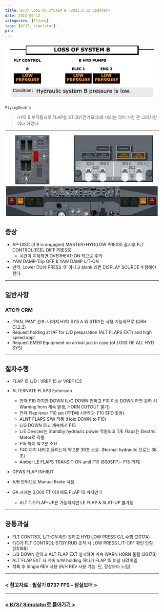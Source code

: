 ```yaml
---
title: B737 LOSS OF SYSTEM B <2023.6.12 Updated>
date: 2023-06-12
categories: [Flying]
tags: [b737, simulator]
pin:
---
```


![sim](/img/flying/b737/lossofsysb.jpg)

`FlyingDeuk's`
> HYD B 부작동으로 FLAP을 ST-BY(전기모터)로 내리는 것이 가장 큰 고려사항이라 하겠다. 

---------

![sim](/img/flying/b737/lossofsysb1.jpg)

## 증상
- AP-DISC (if B is engaged) MASTER+HYD(LOW PRESS) 잠시후 FLT CONTROL(FEEL DIFF PRESS)
    - 시간이 지체되면 OVERHEAT-ON 되므로 주의 
- YAW DAMP-Trip OFF & YAW DAMP L/T-ON 
- 만약, Lower DU에 PRESS ‘0’ 아니고 blank 라면 DISPLAY SOURCE 수행해야 한다.

----------


## 일반사항

### ATC와 CRM
- “PAN, PAN” 선포: 나머지 HYD SYS A 와 STBY는 사용 가능하므로 (QRH CI.2.2)
- Request holding at IAF for L/D preparation (ALT FLAPS EXT) and high speed app’
- Request EMER Equipment on arrival just in case (of LOSS OF ALL HYD SYS) <WOLF> 

---------

## 절차수행
- FLAP 15 L/D : VREF 15 or VREF ICE
- ALTERNATE FLAPS Extension
    - 먼저 F10 까지만 DOWN (L/G DOWN 안하고 F10 이상 DOWN 하면 강하 시 Warning horn 계속 발생, HORN CUTOUT 불가)
    - 먼저 Flap lever F10 set (PFD에 시현되는 F10 SPD 활용)
    - ALNT FLAPS S/W 작동 (Hold DOWN to F10)
    - L/G DOWN 하고 계속해서 F15
    - L/E Devices는 Standby hydraulic power 작동되고 T/E Flaps는 Electric Motor로 작동
    - F15 까지 약 2분 소요
    - F40 까지 내리고 올리는데 약 2분 39초 소요. (Normal hydraulic 으로는 38초)
    - Amber LE FLAPS TRANSIT-ON until F10 (800SFP는 F15 까지) 

- GPWS FLAP INHIBIT 
- A/B 안되므로 Manual Brake 사용 
- GA 시에는 3,000 FT 이후에도 FLAP 10 까지만 !!
    - ALT T.E FLAP-UP은 가능하지만 LE FLAP & SLAT-UP 불가능

----------

## 공통과실
- FLT CONTROL L/T-ON 확인 못하고 HYD LOW PRESS C/L 수행 (2017A) 
- F/O가 FLT CONTROL-STBY RUD 조작 시 LOW PRESS L/T-OFF 확인 안함 (2018B) 
- L/G DOWN 안하고 ALT FLAP EXT 실시하여 계속 WARN HORN 울림 (2017B) 
- ALT FLAP EXT 시 계속 S/W holding 하다가 FLAP 15 이상 내려버림 
- 착륙 후 Single REV 사용 (R/H REV 사용 가능. 단, 정상보다 느림)

-----------


### < 참고자료 : 필살기 B737 FFS - 잠실보더 >


-------

### [< B737 Simulator로 돌아가기 >](/posts/B737-sim/)
